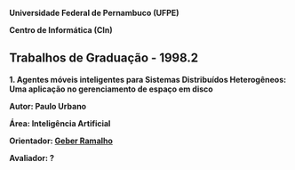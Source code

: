 **Universidade Federal de Pernambuco (UFPE)**

**Centro de Informática (CIn)**

## **Trabalhos de Graduação \- 1998.2**

**1\. Agentes móveis inteligentes para Sistemas Distribuídos Heterogêneos: Uma aplicação no gerenciamento de espaço em disco**

   **Autor: Paulo Urbano**

   **Área: Inteligência Artificial**

   **Orientador: [Geber Ramalho](http://www.di.ufpe.br/~glr)**

   **Avaliador: ?**
